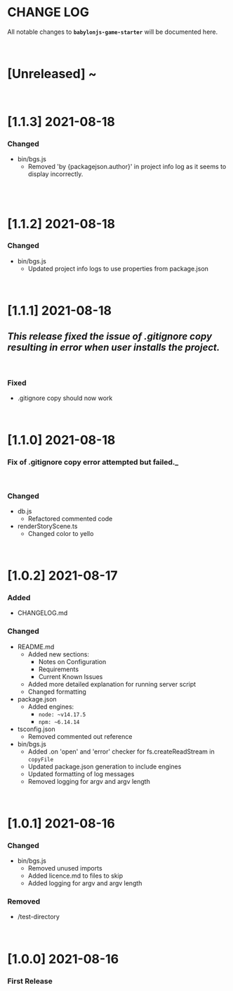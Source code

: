 # CHANGE LOG

All notable changes to **`babylonjs-game-starter`** will be documented here.

<br/>

# [Unreleased] ~

<br/>

# [1.1.3] 2021-08-18

### Changed

- bin/bgs.js
  - Removed 'by {packagejson.author}' in project info log as it seems to display incorrectly.

<br/>

<br/>

# [1.1.2] 2021-08-18

### Changed

- bin/bgs.js
  - Updated project info logs to use properties from package.json

<br/>

# [1.1.1] 2021-08-18

## _This release fixed the issue of .gitignore copy resulting in error when user installs the project._

<br/>

### Fixed

- .gitignore copy should now work

<br/>

# [1.1.0] 2021-08-18

### Fix of .gitignore copy error attempted but failed.\_

<br/>

### Changed

- db.js
  - Refactored commented code
- renderStoryScene.ts
  - Changed color to yello

<br/>

# [1.0.2] 2021-08-17

### Added

- CHANGELOG.md

### Changed

- README.md
  - Added new sections:
    - Notes on Configuration
    - Requirements
    - Current Known Issues
  - Added more detailed explanation for running server script
  - Changed formatting
- package.json
  - Added engines:
    - `node: ~v14.17.5`
    - `npm: ~6.14.14`
- tsconfig.json
  - Removed commented out reference
- bin/bgs.js
  - Added .on 'open' and 'error' checker for fs.createReadStream in `copyFile`
  - Updated package.json generation to include engines
  - Updated formatting of log messages
  - Removed logging for argv and argv length

<br/>

# [1.0.1] 2021-08-16

### Changed

- bin/bgs.js
  - Removed unused imports
  - Added licence.md to files to skip
  - Added logging for argv and argv length

### Removed

- /test-directory

<br/>

# [1.0.0] 2021-08-16

### First Release
